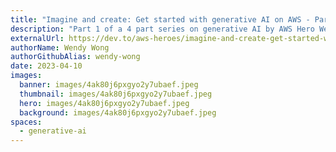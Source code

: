 ```yaml
---
title: "Imagine and create: Get started with generative AI on AWS - Part 1"
description: "Part 1 of a 4 part series on generative AI by AWS Hero Wendy Wong."
externalUrl: https://dev.to/aws-heroes/imagine-and-create-get-started-with-generative-ai-on-aws-part-1-40ba
authorName: Wendy Wong
authorGithubAlias: wendy-wong
date: 2023-04-10
images:
  banner: images/4ak80j6pxgyo2y7ubaef.jpeg
  thumbnail: images/4ak80j6pxgyo2y7ubaef.jpeg
  hero: images/4ak80j6pxgyo2y7ubaef.jpeg
  background: images/4ak80j6pxgyo2y7ubaef.jpeg
spaces:
  - generative-ai
---
```

